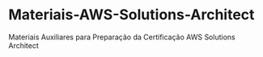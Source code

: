 # Materiais-AWS-Solutions-Architect
Materiais Auxiliares para Preparação da Certificação AWS Solutions Architect
